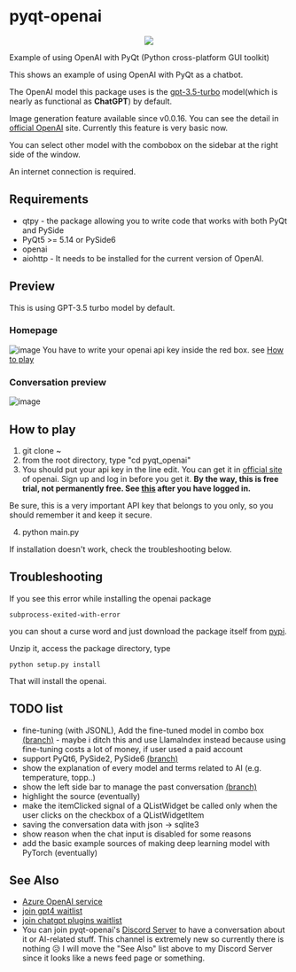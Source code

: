# pyqt-openai
<p align="center">
  <img src="https://user-images.githubusercontent.com/55078043/229002952-9afe57de-b0b6-400f-9628-b8e0044d3f7b.png">
</p>
Example of using OpenAI with PyQt (Python cross-platform GUI toolkit)

This shows an example of using OpenAI with PyQt as a chatbot.

The OpenAI model this package uses is the <a href="https://platform.openai.com/docs/models/gpt-3-5">gpt-3.5-turbo</a> model(which is nearly as functional as <b>ChatGPT</b>) by default.

Image generation feature available since v0.0.16. You can see the detail in <a href="https://platform.openai.com/docs/guides/images/introduction">official OpenAI</a> site. Currently this feature is very basic now.

You can select other model with the combobox on the sidebar at the right side of the window.

An internet connection is required.

## Requirements
* qtpy - the package allowing you to write code that works with both PyQt and PySide
* PyQt5 >= 5.14 or PySide6
* openai
* aiohttp - It needs to be installed for the current version of OpenAI.

## Preview
This is using GPT-3.5 turbo model by default.

### Homepage
![image](https://user-images.githubusercontent.com/55078043/230718379-d8f85397-74e9-483a-8686-5ce59ead70a3.png)
You have to write your openai api key inside the red box. see [How to play](#how-to-play)

### Conversation preview
![image](https://user-images.githubusercontent.com/55078043/230718604-fe425540-41c6-4753-99c9-7a8c66d59b5d.png)

## How to play
1. git clone ~
2. from the root directory, type "cd pyqt_openai"
3. You should put your api key in the line edit. You can get it in <a href="https://platform.openai.com/account/api-keys">official site</a> of openai. Sign up and log in before you get it. <b>By the way, this is free trial, not permanently free. See <a href="https://platform.openai.com/account/billing/overview">this</a> after you have logged in.</b>

Be sure, this is a very important API key that belongs to you only, so you should remember it and keep it secure.

4. python main.py

If installation doesn't work, check the troubleshooting below.

## Troubleshooting
If you see this error while installing the openai package
```
subprocess-exited-with-error
```
you can shout a curse word and just download the package itself from <a href="https://pypi.org/project/openai/#files">pypi</a>. 

Unzip it, access the package directory, type 
```
python setup.py install
```

That will install the openai.

## TODO list
* fine-tuning (with JSONL), Add the fine-tuned model in combo box <a href="https://github.com/yjg30737/pyqt-openai/tree/feature/fine-tuning">(branch)</a> - maybe i ditch this and use LlamaIndex instead because using fine-tuning costs a lot of money, if user used a paid account
* support PyQt6, PySide2, PySide6 <a href="https://github.com/yjg30737/pyqt-openai/tree/feature/qtpy">(branch)</a>
* show the explanation of every model and terms related to AI (e.g. temperature, topp..)
* show the left side bar to manage the past conversation <a href="https://github.com/yjg30737/pyqt-openai/tree/feature/leftsidebar">(branch)</a>
* highlight the source (eventually)
* make the itemClicked signal of a QListWidget be called only when the user clicks on the checkbox of a QListWidgetItem
* saving the conversation data with json -> sqlite3
* show reason when the chat input is disabled for some reasons
* add the basic example sources of making deep learning model with PyTorch (eventually)

## See Also
* <a href="https://learn.microsoft.com/en-us/azure/cognitive-services/openai/overview">Azure OpenAI service</a>
* <a href="https://openai.com/waitlist/gpt-4-api">join gpt4 waitlist</a>
* <a href="https://https://openai.com/waitlist/plugins">join chatgpt plugins waitlist</a>
* You can join pyqt-openai's <a href="https://discord.gg/cHekprskVE">Discord Server</a> to have a conversation about it or AI-related stuff. This channel is extremely new so currently there is nothing 😥 I will move the "See Also" list above to my Discord Server since it looks like a news feed page or something. 

